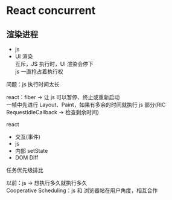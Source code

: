 # React concurrent  
## 渲染进程  
- js  
- UI 渲染  
互斥，JS 执行时，UI 渲染会停下  
js 一直抢占着执行权  

问题：js 执行时间太长  

react：fiber -> 让 js 可以暂停、终止或重新启动  
一帧中先进行 Layout、Paint，如果有多余的时间就执行 js 部分(RIC RequestIdleCallback -> 检查剩余时间)  

react  
- 交互(事件)  
- js  
- 内部 setState  
- DOM Diff  

任务优先级排比  

以前：js -> 想执行多久就执行多久  
Cooperative Scheduling：js 和 浏览器站在用户角度，相互合作  